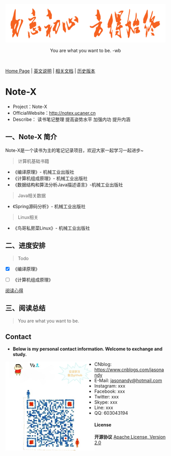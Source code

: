 <p align=center>
  <a href="https://github.com/Jasonandy/Note-X.git">
    <img src="https://raw.githubusercontent.com/Jasonandy/Note-X/master/Media/gif/logo.gif" width="680" height="120" alt="Note-X" >
  </a>
</p>

<p align=center>
    You are what you want to be. -wb
</p>

<p align="center">
	<a href="https://github.com/Jasonandy/Note-X.git"><img src="https://img.shields.io/badge/Build-Passing-green.svg?style=for-the-badge" alt=""></a>
	<a href="https://github.com/Jasonandy/Note-X.git"><img src="https://img.shields.io/badge/Author-Jason-orange.svg?style=for-the-badge" alt=""></a>
	<a href="https://github.com/Jasonandy/Note-X.git"><img src="https://img.shields.io/badge/Version-V1.0.0-blue.svg?style=for-the-badge" alt=""></a>
</p>

[Home Page](https://github.com/Jasonandy/Note-X.git) | [英文说明](https://github.com/Jasonandy/Note-X/blob/master/Media/docs/README-EN.md) | [相关文档](https://github.com/Jasonandy/Note-X/blob/master/docs/) | [历史版本](https://github.com/Jasonandy/Note-X.git)

# Note-X 
* Project：Note-X
* OfficialWebsite：http://notex.ucaner.cn
* Describe： 读书笔记整理 提高姿势水平 加强内功 提升内涵 


## 一、Note-X 简介

Note-X是一个读书为主的笔记记录项目，欢迎大家一起学习一起进步~

> 计算机基础书籍
+  《编译原理》- 机械工业出版社 
+  《计算机组成原理》- 机械工业出版社
+  《数据结构和算法分析Java描述语言》-机械工业出版社

> Java相关数据
+  《Spring源码分析》- 机械工业出版社

> Linux相关
+  《鸟哥私房菜Linux》- 机械工业出版社

## 二、进度安排

> Todo
- [X] 《编译原理》
- [ ] 《计算机组成原理》


[阅读心得](https://github.com/Jasonandy/Note-X)


## 三、阅读总结

> You are what you want to be.




## Contact
- **Below is my personal contact information. Welcome to exchange and study.**
<p align="center">
    <img src="https://raw.githubusercontent.com/Jasonandy/Note-X/master/Media/contact/WXQRCode.jpg" width="280" height="280" alt="WX" align="left" />
</p>

- CNblog: https://www.cnblogs.com/jasonandy
- E-Mail: jasonandy@hotmail.com 
- Instagram: xxx
- Facebook: xxx
- Twitter: xxx 
- Skype: xxx
- Line: xxx
- QQ: 603043194




#### License
**开源协议** [Apache License, Version 2.0](http://www.apache.org/licenses/LICENSE-2.0.html)